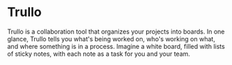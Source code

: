 # Trullo
Trullo is a collaboration tool that organizes your projects into boards. In one glance, Trullo tells you what's being worked on, who's working on what, and where something is in a process. Imagine a white board, filled with lists of sticky notes, with each note as a task for you and your team.
